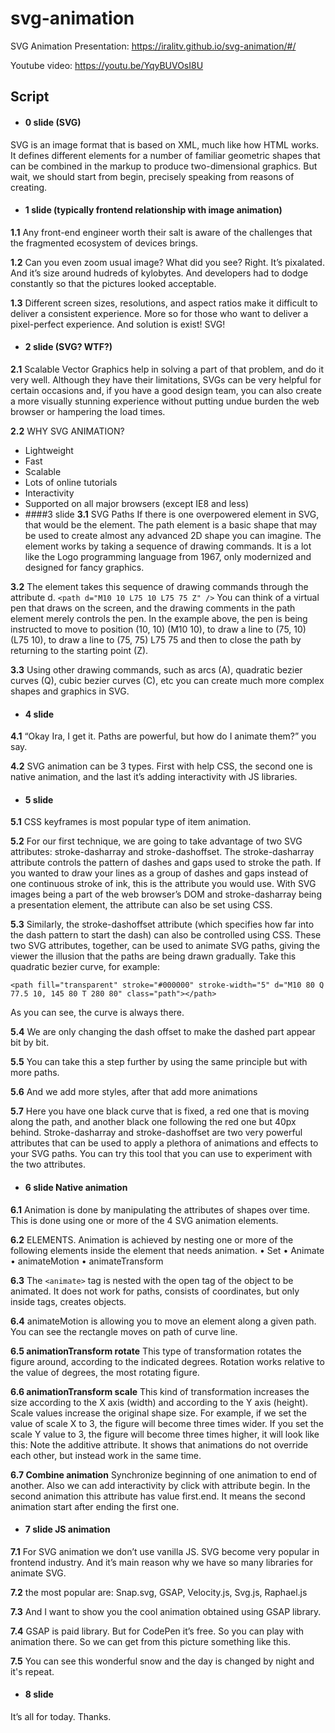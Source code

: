 # svg-animation
SVG Animation Presentation: https://iralitv.github.io/svg-animation/#/

Youtube video: https://youtu.be/YqyBUVOsI8U


## Script
* #### 0 slide (SVG)
SVG is an image format that is based on XML, much like how HTML works. It defines different elements for a number of familiar geometric shapes that can be combined in the markup to produce two-dimensional graphics.
But wait, we should start from begin, precisely speaking from reasons of creating.

* #### 1 slide (typically frontend relationship with image animation)
**1.1** Any front-end engineer worth their salt is aware of the challenges that the fragmented ecosystem of devices brings.

**1.2** Can you even zoom usual image? What did you see? Right. It’s pixalated. And it’s size around hudreds of kylobytes. And developers had to dodge constantly so that the pictures looked acceptable.

**1.3** Different screen sizes, resolutions, and aspect ratios make it difficult to deliver a consistent experience. More so for those who want to deliver a pixel-perfect experience.
And solution is exist! SVG!

* #### 2 slide (SVG? WTF?)
**2.1** Scalable Vector Graphics help in solving a part of that problem, and do it very well. 
Although they have their limitations, SVGs can be very helpful for certain occasions and, if you have a good design team, you can also create a more visually stunning experience without putting undue burden the web browser or hampering the load times.

**2.2** WHY SVG ANIMATION?
*	Lightweight
*	Fast
*	Scalable
*	Lots of online tutorials
*	Interactivity
*	Supported on all major browsers (except IE8 and less)
* ####3 slide
**3.1** SVG Paths
If there is one overpowered element in SVG, that would be the <path> element.
The path element is a basic shape that may be used to create almost any advanced 2D shape you can imagine.
The element works by taking a sequence of drawing commands. It is a lot like the Logo programming language from 1967, only modernized and designed for fancy graphics. 

**3.2** The element takes this sequence of drawing commands through the attribute d.
`<path d="M10 10 L75 10 L75 75 Z" />`
You can think of a virtual pen that draws on the screen, and the drawing comments in the path element merely controls the pen. In the example above, the pen is being instructed to move to position (10, 10) (M10 10), to draw a line to (75, 10) (L75 10), to draw a line to (75, 75) L75 75 and then to close the path by returning to the starting point (Z).

**3.3** Using other drawing commands, such as arcs (A), quadratic bezier curves (Q), cubic bezier curves (C), etc you can create much more complex shapes and graphics in SVG.

* #### 4 slide
**4.1** “Okay Ira, I get it. Paths are powerful, but how do I animate them?” you say.

**4.2** SVG animation can be 3 types. First with help CSS, the second one is native animation, and the last it’s adding interactivity with JS libraries.

* #### 5 slide
**5.1** CSS keyframes is most popular type of item animation. 

**5.2** For our first technique, we are going to take advantage of two SVG attributes: stroke-dasharray and stroke-dashoffset.
The stroke-dasharray attribute controls the pattern of dashes and gaps used to stroke the path. If you wanted to draw your lines as a group of dashes and gaps instead of one continuous stroke of ink, this is the attribute you would use.
With SVG images being a part of the web browser’s DOM and stroke-dasharray being a presentation element, the attribute can also be set using CSS.

**5.3**  Similarly, the stroke-dashoffset attribute (which specifies how far into the dash pattern to start the dash) can also be controlled using CSS.
These two SVG attributes, together, can be used to animate SVG paths, giving the viewer the illusion that the paths are being drawn gradually.
Take this quadratic bezier curve, for example:

`<path fill="transparent" stroke="#000000" stroke-width="5" d="M10 80 Q 77.5 10, 145 80 T 280 80" class="path"></path>` 

As you can see, the curve is always there. 

**5.4** We are only changing the dash offset to make the dashed part appear bit by bit.

**5.5** You can take this a step further by using the same principle but with more paths.

**5.6** And we add more styles, after that add more animations

**5.7** Here you have one black curve that is fixed, a red one that is moving along the path, and another black one following the red one but 40px behind.
Stroke-dasharray and stroke-dashoffset are two very powerful attributes that can be used to apply a plethora of animations and effects to your SVG paths. You can try this tool that you can use to experiment with the two attributes.

* #### 6 slide Native animation
**6.1** Animation is done by manipulating the attributes of shapes over time. This is done using one or more of the 4 SVG animation elements.

**6.2** ELEMENTS. 
Animation is achieved by nesting one or more of the following elements inside the element that needs animation.
•	Set
•	Animate
•	animateMotion
•	animateTransform

**6.3** The `<animate>` tag is nested with the open tag of the object to be animated. It does not work for paths, consists of coordinates, but only inside tags, creates objects.

**6.4** animateMotion is allowing you to move an element along a given path. You can see the rectangle moves on path of curve line.

**6.5 animationTransform rotate** 
This type of transformation rotates the figure around, according to the indicated degrees. Rotation works relative to the value of degrees, the most rotating figure.

**6.6 animationTransform scale** 
This kind of transformation increases the size according to the X axis (width) and according to the Y axis (height).
Scale values increase the original shape size. For example, if we set the value of scale X to 3, the figure will become three times wider. If you set the scale Y value to 3, the figure will become three times higher, it will look like this:
Note the additive attribute. It shows that animations do not override each other, but instead work in the same time.

**6.7 Combine animation** 
Synchronize beginning of one animation to end of another. Also we can add interactivity by click with attribute begin. In the second animation this attribute has value first.end. It means the second animation start after ending the first one.

* #### 7 slide JS animation
**7.1** For SVG animation we don’t use vanilla JS. SVG become very popular in frontend industry. And it’s main reason why we have so many libraries for animate SVG.

**7.2** the most popular are: Snap.svg, GSAP, Velocity.js, Svg.js, Raphael.js

**7.3** And I want to show you the cool animation obtained using GSAP library.

**7.4** GSAP is paid library. But for CodePen it’s free. So you can play with animation there. So we can get from this picture something like this. 

**7.5** You can see this wonderful snow and the day is changed by night and it's repeat.
* #### 8 slide 
It’s all for today. Thanks.

